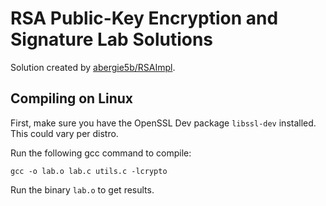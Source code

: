 # RSA Public-Key Encryption and Signature Lab Solutions

Solution created by [abergie5b/RSAImpl](https://github.com/abergie5b/RSAImpl).

## Compiling on Linux

First, make sure you have the OpenSSL Dev package `libssl-dev` installed. This could vary per distro.

Run the following gcc command to compile:
```
gcc -o lab.o lab.c utils.c -lcrypto
```

Run the binary `lab.o` to get results.

